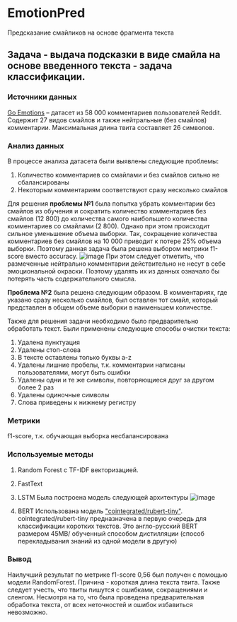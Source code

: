 # EmotionPred
Предсказание смайликов на основе фрагмента текста
## Задача - выдача подсказки в виде смайла на основе введенного текста - задача классификации.

### Источники данных
[Go Emotions](https://github.com/google-research/google-research/tree/master/goemotions/) – датасет из 58 000 комментариев пользователей Reddit. Содержит 27 видов смайлов и также нейтральные (без смайлов) комментарии. Максимальная длина твита составляет 26 символов.

### Анализ данных
В процессе анализа датасета были выявлены следующие проблемы:
1)	Количество комментариев со смайлами и без смайлов сильно не сбалансированы
2)	Некоторым комментариям соответствуют сразу несколько смайлов

Для решения **проблемы №1** была попытка убрать комментарии без смайлов из обучения и сократить количество комментариев без смайлов (12 800) до количества самого наибольшего количества комментариев со смайлами (2 800). Однако при этом происходит сильное уменьшение объема выборки. Так, сокращение количества комментариев без смайлов на 10 000 приводит к потере 25% объема выборки. Поэтому данная задача была решена выбором метрики f1-score вместо accuracy.
![image](https://github.com/lili-alsh/EmotionPred/assets/54451801/4c48159a-b12e-4934-a511-3ea7f23cf3b9)
При этом следует отметить, что размеченные нейтрально комментарии действительно не несут в себе эмоциональной окраски. Поэтому удалять их из данных означало бы потерять часть содержательного смысла.

**Проблема №2** была решена следующим образом. В комментариях, где указано сразу несколько смайлов, был оставлен тот смайл, который представлен в общем объеме выборки в наименьшем количестве.

Также для решения задачи необходимо было предварительно обработать текст. Были применены следующие способы очистки текста:
1)	Удалена пунктуация
2)	Удалены стоп-слова
3)	В тексте оставлены только буквы a-z
4)	Удалены лишние пробелы, т.к. комментарии написаны пользователями, могут быть ошибки
5)	Удалены одни и те же символы, повторяющиеся друг за другом более 2 раз
6)	Удалены одиночные символы
7)	Слова приведены к нижнему регистру

### Метрики
f1-score, т.к. обучающая выборка несбалансирована

###  Используемые методы
1. Random Forest с TF-IDF векторизацией. 
2. FastText
3. LSTM
  Была построена модель следующей архитектуры
![image](https://github.com/lili-alsh/EmotionPred/assets/54451801/38b00b75-501c-44ed-b7c5-27bfda512c66)

5. BERT
   Использована модель ["cointegrated/rubert-tiny"](https://habr.com/ru/articles/692570/). cointegrated/rubert-tiny предназначена в первую очередь для классификации коротких текстов. Это англо-русский BERT размером 45MB/ обученный способом дистилляции (способ перекладывания знаний из одной модели в другую)

### Вывод
Наилучший результат по метрике f1-score 0,56 был получен с помощью модели RandomForest. Причина - короткая длина текста твита. Также следует учесть, что твиты пишутся с ошибками, сокращениями и сленгом. Несмотря на то, что была проведена предварительная обработка текста, от всех неточностей и ошибок избавиться невозможно.
